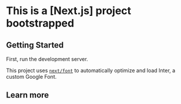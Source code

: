 # This is a [Next.js] project bootstrapped

## Getting Started

First, run the development server.

This project uses [`next/font`](https://nextjs.org/docs/basic-features/font-optimization) to automatically optimize and load Inter, a custom Google Font.

## Learn more
